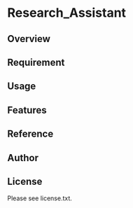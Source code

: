 # Research_Assistant 

## Overview


## Requirement


## Usage


## Features


## Reference


## Author


## License

Please see license.txt.

